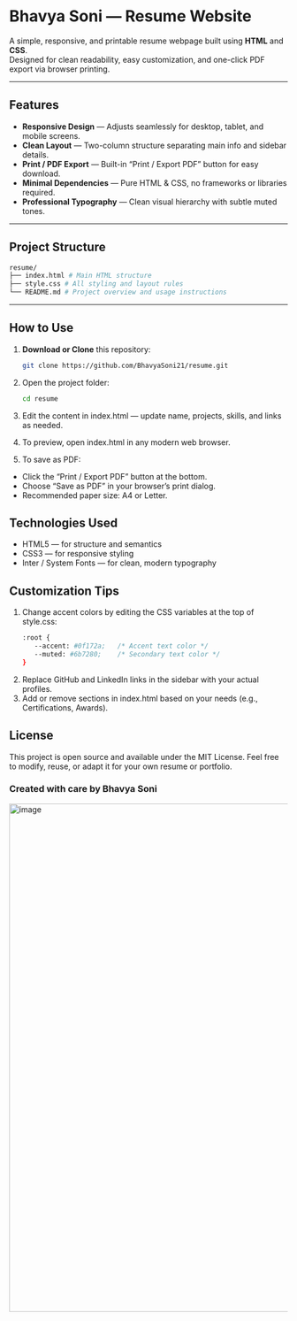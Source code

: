# Bhavya Soni — Resume Website

A simple, responsive, and printable resume webpage built using **HTML** and **CSS**.  
Designed for clean readability, easy customization, and one-click PDF export via browser printing.

---

## Features

- **Responsive Design** — Adjusts seamlessly for desktop, tablet, and mobile screens.  
- **Clean Layout** — Two-column structure separating main info and sidebar details.  
- **Print / PDF Export** — Built-in “Print / Export PDF” button for easy download.  
- **Minimal Dependencies** — Pure HTML & CSS, no frameworks or libraries required.  
- **Professional Typography** — Clean visual hierarchy with subtle muted tones.

---

## Project Structure
   ```bash
   resume/
   ├── index.html # Main HTML structure
   ├── style.css # All styling and layout rules
   └── README.md # Project overview and usage instructions
   ````
---

## How to Use

1. **Download or Clone** this repository:
   ```bash
   git clone https://github.com/BhavyaSoni21/resume.git

2. Open the project folder:
    ```bash
    cd resume

3. Edit the content in index.html — update name, projects, skills, and links as needed.

4. To preview, open index.html in any modern web browser.

5. To save as PDF:
  - Click the “Print / Export PDF” button at the bottom.
  -  Choose “Save as PDF” in your browser’s print dialog.
  -  Recommended paper size: A4 or Letter.

## Technologies Used

  - HTML5 — for structure and semantics
  - CSS3 — for responsive styling
  - Inter / System Fonts — for clean, modern typography

## Customization Tips

1. Change accent colors by editing the CSS variables at the top of style.css:
    ```bash
    :root {
       --accent: #0f172a;   /* Accent text color */
       --muted: #6b7280;    /* Secondary text color */
    }

2. Replace GitHub and LinkedIn links in the sidebar with your actual profiles.
3. Add or remove sections in index.html based on your needs (e.g., Certifications, Awards).

## License

This project is open source and available under the MIT License.
Feel free to modify, reuse, or adapt it for your own resume or portfolio.

### Created with care by Bhavya Soni

<img width="755" height="919" alt="image" src="https://github.com/user-attachments/assets/17685d58-5193-45c4-acf8-6ff9d7701741" />

